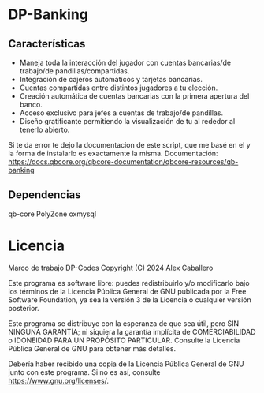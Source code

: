 # DP-Banking

## Características
- Maneja toda la interacción del jugador con cuentas bancarias/de trabajo/de pandillas/compartidas.
- Integración de cajeros automáticos y tarjetas bancarias.
- Cuentas compartidas entre distintos jugadores a tu elección.
- Creación automática de cuentas bancarias con la primera apertura del banco.
- Acceso exclusivo para jefes a cuentas de trabajo/de pandillas.
- Diseño gratificante permitiendo la visualización de tu al rededor al tenerlo abierto.

Si te da error te dejo la documentacion de este script, que me basé en el y la forma de instalarlo es exactamente la misma.
Documentación: https://docs.qbcore.org/qbcore-documentation/qbcore-resources/qb-banking

## Dependencias
qb-core
PolyZone
oxmysql

# Licencia

Marco de trabajo DP-Codes
Copyright (C) 2024 Alex Caballero

Este programa es software libre: puedes redistribuirlo y/o modificarlo
bajo los términos de la Licencia Pública General de GNU publicada por
la Free Software Foundation, ya sea la versión 3 de la Licencia o
cualquier versión posterior.

Este programa se distribuye con la esperanza de que sea útil,
pero SIN NINGUNA GARANTÍA; ni siquiera la garantía implícita de COMERCIABILIDAD o IDONEIDAD PARA UN PROPÓSITO PARTICULAR. Consulte la
Licencia Pública General de GNU para obtener más detalles.

Debería haber recibido una copia de la Licencia Pública General de GNU
junto con este programa. Si no es así, consulte <https://www.gnu.org/licenses/>.
